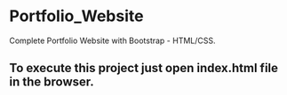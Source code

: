 # Portfolio_Website
Complete Portfolio Website with Bootstrap - HTML/CSS.


## To execute this project just open index.html file in the browser.
